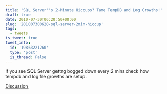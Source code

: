 ```yaml
---
title: 'SQL Server''s 2-Minute Hiccups? Tame TempDB and Log Growths!'
draft: true
date: 2010-07-30T06:20:50+00:00
slug: '201007300620-sql-server-2min-hiccup'
tags:
  - tweets
is_tweet: true
tweet_info:
  id: '19863221260'
  type: 'post'
  is_thread: False
---
```




If you see SQL Server gettng bogged down every 2 mins check how tempdb and log file growths are setup.

[Discussion](https://x.com/sytelus/status/19863221260)

